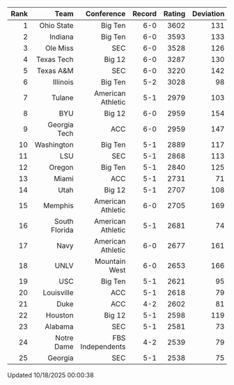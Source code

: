 | Rank  | Team                 | Conference           | Record   | Rating | Deviation |
| ---:  | ---:                 | ---:                 | ---:     | ---:   | ---:      |
| 1     | Ohio State           | Big Ten              | 6-0      | 3602   | 131       |
| 2     | Indiana              | Big Ten              | 6-0      | 3593   | 133       |
| 3     | Ole Miss             | SEC                  | 6-0      | 3528   | 126       |
| 4     | Texas Tech           | Big 12               | 6-0      | 3287   | 130       |
| 5     | Texas A&M            | SEC                  | 6-0      | 3220   | 142       |
| 6     | Illinois             | Big Ten              | 5-2      | 3028   | 98        |
| 7     | Tulane               | American Athletic    | 5-1      | 2979   | 103       |
| 8     | BYU                  | Big 12               | 6-0      | 2959   | 154       |
| 9     | Georgia Tech         | ACC                  | 6-0      | 2959   | 147       |
| 10    | Washington           | Big Ten              | 5-1      | 2889   | 117       |
| 11    | LSU                  | SEC                  | 5-1      | 2868   | 113       |
| 12    | Oregon               | Big Ten              | 5-1      | 2840   | 125       |
| 13    | Miami                | ACC                  | 5-1      | 2731   | 71        |
| 14    | Utah                 | Big 12               | 5-1      | 2707   | 108       |
| 15    | Memphis              | American Athletic    | 6-0      | 2705   | 169       |
| 16    | South Florida        | American Athletic    | 5-1      | 2681   | 74        |
| 17    | Navy                 | American Athletic    | 6-0      | 2677   | 161       |
| 18    | UNLV                 | Mountain West        | 6-0      | 2653   | 166       |
| 19    | USC                  | Big Ten              | 5-1      | 2621   | 95        |
| 20    | Louisville           | ACC                  | 5-1      | 2618   | 79        |
| 21    | Duke                 | ACC                  | 4-2      | 2602   | 81        |
| 22    | Houston              | Big 12               | 5-1      | 2598   | 119       |
| 23    | Alabama              | SEC                  | 5-1      | 2581   | 73        |
| 24    | Notre Dame           | FBS Independents     | 4-2      | 2539   | 79        |
| 25    | Georgia              | SEC                  | 5-1      | 2538   | 75        |

Updated 10/18/2025 00:00:38
